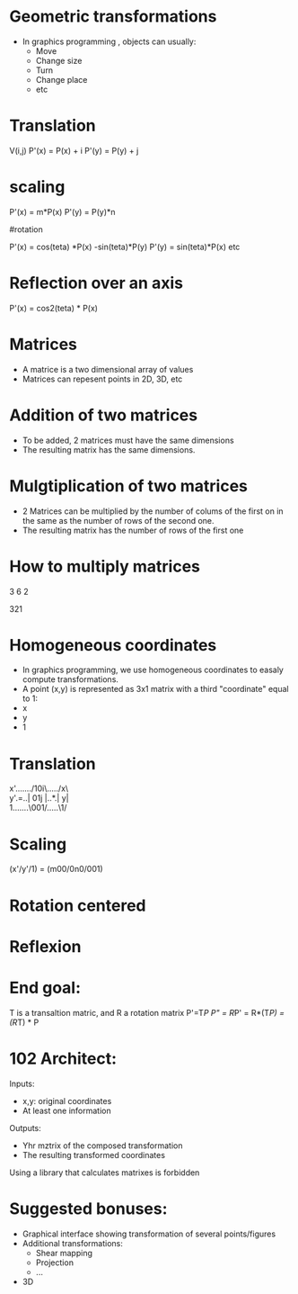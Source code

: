 # Geometric transformations
* In graphics programming , objects can usually:
  * Move
  * Change size
  * Turn
  * Change place
  * etc

# Translation
 V(i,j)
 P'(x) = P(x) + i
 P'(y) = P(y) + j

# scaling

P'(x) = m*P(x)
P'(y) = P(y)*n

#rotation

P'(x) = cos(teta) *P(x) -sin(teta)*P(y)
P'(y) = sin(teta)*P(x) etc


# Reflection over an axis

P'(x) = cos2(teta) * P(x)

# Matrices
*  A matrice is a two dimensional array of values
*  Matrices can repesent points in 2D, 3D, etc

# Addition of two matrices
* To be added, 2 matrices must have the same dimensions
* The resulting matrix has the same dimensions.

# Mulgtiplication of two matrices

* 2 Matrices can be multiplied by the number of colums of the first on in the same as the number of rows of the second one.
* The resulting matrix has the number of rows of the first one


# How to multiply matrices

3
6
2

321


# Homogeneous coordinates

* In graphics programming, we use homogeneous coordinates to easaly compute transformations.
* A point (x,y) is represented as 3x1 matrix with a third "coordinate" equal to 1:
* x
* y
* 1


# Translation
x'......./10i\\...../x\\ \
y'.=..| 01j |..*.| y|  \
1.......\\001/.....\\1/


# Scaling

(x'/y'/1) = (m00/0n0/001)

# Rotation centered

# Reflexion

# End goal:
T is a transaltion matric, and R a rotation matrix
P'=T*P
P" = R*P' = R*(T*P) = (R*T) * P

# 102 Architect:
Inputs:
* x,y: original coordinates
* At least one information

Outputs:
* Yhr mztrix of the composed transformation
* The resulting transformed coordinates
  
Using a library that calculates matrixes is forbidden


# Suggested bonuses:
* Graphical interface showing transformation of several points/figures
* Additional transformations:
  * Shear mapping
  * Projection
  * ...
* 3D